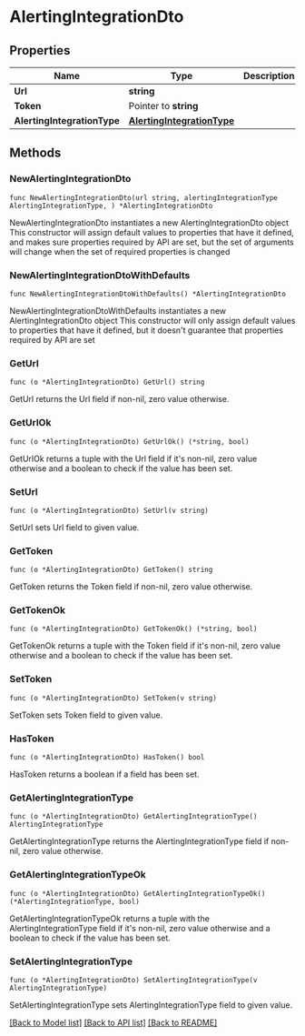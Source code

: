 # AlertingIntegrationDto

## Properties

Name | Type | Description | Notes
------------ | ------------- | ------------- | -------------
**Url** | **string** |  | 
**Token** | Pointer to **string** |  | [optional] 
**AlertingIntegrationType** | [**AlertingIntegrationType**](AlertingIntegrationType.md) |  | 

## Methods

### NewAlertingIntegrationDto

`func NewAlertingIntegrationDto(url string, alertingIntegrationType AlertingIntegrationType, ) *AlertingIntegrationDto`

NewAlertingIntegrationDto instantiates a new AlertingIntegrationDto object
This constructor will assign default values to properties that have it defined,
and makes sure properties required by API are set, but the set of arguments
will change when the set of required properties is changed

### NewAlertingIntegrationDtoWithDefaults

`func NewAlertingIntegrationDtoWithDefaults() *AlertingIntegrationDto`

NewAlertingIntegrationDtoWithDefaults instantiates a new AlertingIntegrationDto object
This constructor will only assign default values to properties that have it defined,
but it doesn't guarantee that properties required by API are set

### GetUrl

`func (o *AlertingIntegrationDto) GetUrl() string`

GetUrl returns the Url field if non-nil, zero value otherwise.

### GetUrlOk

`func (o *AlertingIntegrationDto) GetUrlOk() (*string, bool)`

GetUrlOk returns a tuple with the Url field if it's non-nil, zero value otherwise
and a boolean to check if the value has been set.

### SetUrl

`func (o *AlertingIntegrationDto) SetUrl(v string)`

SetUrl sets Url field to given value.


### GetToken

`func (o *AlertingIntegrationDto) GetToken() string`

GetToken returns the Token field if non-nil, zero value otherwise.

### GetTokenOk

`func (o *AlertingIntegrationDto) GetTokenOk() (*string, bool)`

GetTokenOk returns a tuple with the Token field if it's non-nil, zero value otherwise
and a boolean to check if the value has been set.

### SetToken

`func (o *AlertingIntegrationDto) SetToken(v string)`

SetToken sets Token field to given value.

### HasToken

`func (o *AlertingIntegrationDto) HasToken() bool`

HasToken returns a boolean if a field has been set.

### GetAlertingIntegrationType

`func (o *AlertingIntegrationDto) GetAlertingIntegrationType() AlertingIntegrationType`

GetAlertingIntegrationType returns the AlertingIntegrationType field if non-nil, zero value otherwise.

### GetAlertingIntegrationTypeOk

`func (o *AlertingIntegrationDto) GetAlertingIntegrationTypeOk() (*AlertingIntegrationType, bool)`

GetAlertingIntegrationTypeOk returns a tuple with the AlertingIntegrationType field if it's non-nil, zero value otherwise
and a boolean to check if the value has been set.

### SetAlertingIntegrationType

`func (o *AlertingIntegrationDto) SetAlertingIntegrationType(v AlertingIntegrationType)`

SetAlertingIntegrationType sets AlertingIntegrationType field to given value.



[[Back to Model list]](../README.md#documentation-for-models) [[Back to API list]](../README.md#documentation-for-api-endpoints) [[Back to README]](../README.md)


